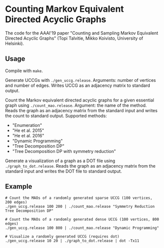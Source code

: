 # Counting Markov Equivalent Directed Acyclic Graphs
The code for the AAAI'19 paper "Counting and Sampling Markov Equivalent Directed Acyclic Graphs" (Topi Talvitie, Mikko Koivisto, University of Helsinki).

## Usage
Compile with `make`.

Generate UCCGs with `./gen_uccg.release`. Arguments: number of vertices and number of edges. Writes UCCG as an adjacency matrix to standard output.

Count the Markov equivalent directed acyclic graphs for a given essential graph using `./count_mao.release`. Argument: the name of the method. Reads the graph as an adjacency matrix from the standard input and writes the count to standard output. Supported methods:
- "Enumeration"
- "He et al. 2015"
- "He et al. 2016"
- "Dynamic Programming"
- "Tree Decomposition DP"
- "Tree Decomposition DP with symmetry reduction"

Generate a visualization of a graph as a DOT file using `./graph_to_dot.release`. Reads the graph as an adjacency matrix from the standard input and writes the DOT file to standard output.

## Example
```
# Count the MAOs of a randomly generated sparse UCCG (100 vertices, 200 edges)
./gen_uccg.release 100 200 | ./count_mao.release "Symmetry Reduction Tree Decomposition DP"

# Count the MAOs of a randomly generated dense UCCG (100 vertices, 800 edges)
./gen_uccg.release 100 800 | ./count_mao.release "Dynamic Programming"

# Visualize a randomly generated UCCG (requires dot)
./gen_uccg.release 10 20 | ./graph_to_dot.release | dot -Tx11
```
